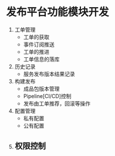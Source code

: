 # 发布平台功能模块开发
1. 工单管理
    - 工单的获取
    - 事件订阅推送
    - 工单的推进
    - 工单信息的落库
2. 历史记录
    - 服务发布版本结果记录
3. 构建发布
    - 成品包版本管理
    - Pipeline[CI/CD]控制
    - 发布由工单推荐，回滚等操作
4. 配置管理
    - 私有配置
    - 公有配置
5. 权限控制
    - 